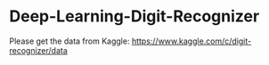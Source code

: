 # Deep-Learning-Digit-Recognizer

Please get the data from Kaggle: https://www.kaggle.com/c/digit-recognizer/data
